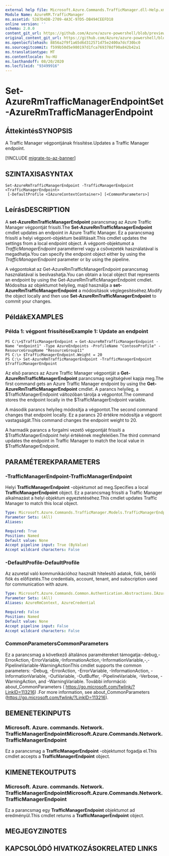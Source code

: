 ```yaml
---
external help file: Microsoft.Azure.Commands.TrafficManager.dll-Help.xml
Module Name: AzureRM.TrafficManager
ms.assetid: 5287D4DB-2709-4A3C-97D5-DB494CEEFD18
online version: ''
schema: 2.0.0
content_git_url: https://github.com/Azure/azure-powershell/blob/preview/src/ResourceManager/TrafficManager/Commands.TrafficManager2/help/Set-AzureRmTrafficManagerEndpoint.md
original_content_git_url: https://github.com/Azure/azure-powershell/blob/preview/src/ResourceManager/TrafficManager/Commands.TrafficManager2/help/Set-AzureRmTrafficManagerEndpoint.md
ms.openlocfilehash: 8856a2f9f1a65d6d312571d75e2400a7dcf30bc0
ms.sourcegitcommit: f599b50d5e980197d1fca769378df90a842b42a1
ms.translationtype: MT
ms.contentlocale: hu-HU
ms.lasthandoff: 08/20/2020
ms.locfileid: "93499916"
---
```

# <span data-ttu-id="7f9a2-101">Set-AzureRmTrafficManagerEndpoint</span><span class="sxs-lookup"><span data-stu-id="7f9a2-101">Set-AzureRmTrafficManagerEndpoint</span></span>

## <span data-ttu-id="7f9a2-102">Áttekintés</span><span class="sxs-lookup"><span data-stu-id="7f9a2-102">SYNOPSIS</span></span>
<span data-ttu-id="7f9a2-103">A Traffic Manager végpontjának frissítése.</span><span class="sxs-lookup"><span data-stu-id="7f9a2-103">Updates a Traffic Manager endpoint.</span></span>

[!INCLUDE [migrate-to-az-banner](../../includes/migrate-to-az-banner.md)]

## <span data-ttu-id="7f9a2-104">SZINTAXISA</span><span class="sxs-lookup"><span data-stu-id="7f9a2-104">SYNTAX</span></span>

```
Set-AzureRmTrafficManagerEndpoint -TrafficManagerEndpoint <TrafficManagerEndpoint>
 [-DefaultProfile <IAzureContextContainer>] [<CommonParameters>]
```

## <span data-ttu-id="7f9a2-105">Leírás</span><span class="sxs-lookup"><span data-stu-id="7f9a2-105">DESCRIPTION</span></span>
<span data-ttu-id="7f9a2-106">A **set-AzureRmTrafficManagerEndpoint** parancsmag az Azure Traffic Manager végpontját frissíti.</span><span class="sxs-lookup"><span data-stu-id="7f9a2-106">The **Set-AzureRmTrafficManagerEndpoint** cmdlet updates an endpoint in Azure Traffic Manager.</span></span>
<span data-ttu-id="7f9a2-107">Ez a parancsmag frissíti a helyi végpont-objektum beállításait.</span><span class="sxs-lookup"><span data-stu-id="7f9a2-107">This cmdlet updates the settings from a local endpoint object.</span></span>
<span data-ttu-id="7f9a2-108">A végpont-objektumot a *TrafficManagerEndpoint* paraméterrel vagy a csővezeték használatával is megadhatja.</span><span class="sxs-lookup"><span data-stu-id="7f9a2-108">You can specify the endpoint object either by using the *TrafficManagerEndpoint* parameter or by using the pipeline.</span></span>

<span data-ttu-id="7f9a2-109">A végpontokat az Get-AzureRmTrafficManagerEndpoint parancsmag használatával is beolvashatja.</span><span class="sxs-lookup"><span data-stu-id="7f9a2-109">You can obtain a local object that represents an endpoint by using the Get-AzureRmTrafficManagerEndpoint cmdlet.</span></span>
<span data-ttu-id="7f9a2-110">Módosítsa az objektumot helyileg, majd használja a **set-AzureRmTrafficManagerEndpoint** a módosítások véglegesítéséhez.</span><span class="sxs-lookup"><span data-stu-id="7f9a2-110">Modify the object locally and then use **Set-AzureRmTrafficManagerEndpoint** to commit your changes.</span></span>

## <span data-ttu-id="7f9a2-111">Példák</span><span class="sxs-lookup"><span data-stu-id="7f9a2-111">EXAMPLES</span></span>

### <span data-ttu-id="7f9a2-112">Példa 1: végpont frissítése</span><span class="sxs-lookup"><span data-stu-id="7f9a2-112">Example 1: Update an endpoint</span></span>
```
PS C:\>$TrafficManagerEndpoint = Get-AzureRmTrafficManagerEndpoint -Name "endpoint1" -Type AzureEndpoints -ProfileName "ContosoProfile" -ResourceGroupName "ResourceGroup11"
PS C:\> $TrafficManagerEndpoint.Weight = 20
PS C:\> Set-AzureRmTrafficManagerEndpoint -TrafficManagerEndpoint $TrafficManagerEndpoint
```

<span data-ttu-id="7f9a2-113">Az első parancs az Azure Traffic Manager végpontját a **Get-AzureRmTrafficManagerEndpoint** parancsmag segítségével kapja meg.</span><span class="sxs-lookup"><span data-stu-id="7f9a2-113">The first command gets an Azure Traffic Manager endpoint by using the **Get-AzureRmTrafficManagerEndpoint** cmdlet.</span></span>
<span data-ttu-id="7f9a2-114">A parancs helyileg, a $TrafficManagerEndpoint változóban tárolja a végpontot.</span><span class="sxs-lookup"><span data-stu-id="7f9a2-114">The command stores the endpoint locally in the $TrafficManagerEndpoint variable.</span></span>

<span data-ttu-id="7f9a2-115">A második parancs helyileg módosítja a végpontot.</span><span class="sxs-lookup"><span data-stu-id="7f9a2-115">The second command changes that endpoint locally.</span></span>
<span data-ttu-id="7f9a2-116">Ez a parancs 20 értékre módosítja a végpont vastagságát.</span><span class="sxs-lookup"><span data-stu-id="7f9a2-116">This command changes the endpoint weight to 20.</span></span>

<span data-ttu-id="7f9a2-117">A harmadik parancs a forgalmi vezető végpontját frissíti a $TrafficManagerEndpoint helyi értékének megfelelően.</span><span class="sxs-lookup"><span data-stu-id="7f9a2-117">The third command updates the endpoint in Traffic Manager to match the local value in $TrafficManagerEndpoint.</span></span>

## <span data-ttu-id="7f9a2-118">PARAMÉTEREK</span><span class="sxs-lookup"><span data-stu-id="7f9a2-118">PARAMETERS</span></span>

### <span data-ttu-id="7f9a2-119">-TrafficManagerEndpoint</span><span class="sxs-lookup"><span data-stu-id="7f9a2-119">-TrafficManagerEndpoint</span></span>
<span data-ttu-id="7f9a2-120">Helyi **TrafficManagerEndpoint** -objektumot ad meg.</span><span class="sxs-lookup"><span data-stu-id="7f9a2-120">Specifies a local **TrafficManagerEndpoint** object.</span></span>
<span data-ttu-id="7f9a2-121">Ez a parancsmag frissíti a Traffic Manager alkalmazást a helyi objektum egyeztetéséhez.</span><span class="sxs-lookup"><span data-stu-id="7f9a2-121">This cmdlet updates Traffic Manager to match this local object.</span></span>

```yaml
Type: Microsoft.Azure.Commands.TrafficManager.Models.TrafficManagerEndpoint
Parameter Sets: (All)
Aliases: 

Required: True
Position: Named
Default value: None
Accept pipeline input: True (ByValue)
Accept wildcard characters: False
```

### <span data-ttu-id="7f9a2-122">-DefaultProfile</span><span class="sxs-lookup"><span data-stu-id="7f9a2-122">-DefaultProfile</span></span>
<span data-ttu-id="7f9a2-123">Az azuretal való kommunikációhoz használt hitelesítő adatok, fiók, bérlői fiók és előfizetés.</span><span class="sxs-lookup"><span data-stu-id="7f9a2-123">The credentials, account, tenant, and subscription used for communication with azure.</span></span>

```yaml
Type: Microsoft.Azure.Commands.Common.Authentication.Abstractions.IAzureContextContainer
Parameter Sets: (All)
Aliases: AzureRmContext, AzureCredential

Required: False
Position: Named
Default value: None
Accept pipeline input: False
Accept wildcard characters: False
```

### <span data-ttu-id="7f9a2-124">CommonParameters</span><span class="sxs-lookup"><span data-stu-id="7f9a2-124">CommonParameters</span></span>
<span data-ttu-id="7f9a2-125">Ez a parancsmag a következő általános paramétereket támogatja:-debug,-ErrorAction,-ErrorVariable,-InformationAction,-InformationVariable,-,-PipelineVariable-WarningAction</span><span class="sxs-lookup"><span data-stu-id="7f9a2-125">This cmdlet supports the common parameters: -Debug, -ErrorAction, -ErrorVariable, -InformationAction, -InformationVariable, -OutVariable, -OutBuffer, -PipelineVariable, -Verbose, -WarningAction, and -WarningVariable.</span></span> <span data-ttu-id="7f9a2-126">További információ: about_CommonParameters ( https://go.microsoft.com/fwlink/?LinkID=113216) .</span><span class="sxs-lookup"><span data-stu-id="7f9a2-126">For more information, see about_CommonParameters (https://go.microsoft.com/fwlink/?LinkID=113216).</span></span>

## <span data-ttu-id="7f9a2-127">BEMENETEK</span><span class="sxs-lookup"><span data-stu-id="7f9a2-127">INPUTS</span></span>

### <span data-ttu-id="7f9a2-128">Microsoft. Azure. commands. Network. TrafficManagerEndpoint</span><span class="sxs-lookup"><span data-stu-id="7f9a2-128">Microsoft.Azure.Commands.Network.TrafficManagerEndpoint</span></span>
<span data-ttu-id="7f9a2-129">Ez a parancsmag a **TrafficManagerEndpoint** -objektumot fogadja el.</span><span class="sxs-lookup"><span data-stu-id="7f9a2-129">This cmdlet accepts a **TrafficManagerEndpoint** object.</span></span>

## <span data-ttu-id="7f9a2-130">KIMENETEK</span><span class="sxs-lookup"><span data-stu-id="7f9a2-130">OUTPUTS</span></span>

### <span data-ttu-id="7f9a2-131">Microsoft. Azure. commands. Network. TrafficManagerEndpoint</span><span class="sxs-lookup"><span data-stu-id="7f9a2-131">Microsoft.Azure.Commands.Network.TrafficManagerEndpoint</span></span>
<span data-ttu-id="7f9a2-132">Ez a parancsmag egy **TrafficManagerEndpoint** objektumot ad eredményül.</span><span class="sxs-lookup"><span data-stu-id="7f9a2-132">This cmdlet returns a **TrafficManagerEndpoint** object.</span></span>

## <span data-ttu-id="7f9a2-133">MEGJEGYZI</span><span class="sxs-lookup"><span data-stu-id="7f9a2-133">NOTES</span></span>

## <span data-ttu-id="7f9a2-134">KAPCSOLÓDÓ HIVATKOZÁSOK</span><span class="sxs-lookup"><span data-stu-id="7f9a2-134">RELATED LINKS</span></span>

